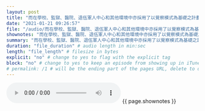 ```yaml
---
layout: post
title: "而在學校、監獄、醫院、退伍軍人中心和其他環境中亦採用了以覺察模式為基礎之計劃，並將之應用於諸如健康老化、體重管理、運動表現、特教需求，以及產期介入。" # quotes allow forbidden characters like the colon
date: "2021-01-21 09:26:57"
file: "/audio/而在學校、監獄、醫院、退伍軍人中心和其他環境中亦採用了以覺察模式為基礎之計劃，並將之應用於諸如健康老化、體重管理、運動表現、特教需求，以及產期介入。.mp3"
shownotes: "而在學校、監獄、醫院、退伍軍人中心和其他環境中亦採用了以覺察模式為基礎之計劃，並將之應用於諸如健康老化、體重管理、運動表現、特教需求，以及產期介入。"
summary: "而在學校、監獄、醫院、退伍軍人中心和其他環境中亦採用了以覺察模式為基礎之計劃，並將之應用於諸如健康老化、體重管理、運動表現、特教需求，以及產期介入。"
duration: "file_duration" # audio length in min:sec
length: "file_length" # filesize in bytes
explicit: "no" # change to yes to flag with the explicit tag
block: "no" # change to yes to keep an episode from showing up in iTunes
# permalink: /1 # will be the ending part of the pages URL, delete to default to the title
---
```


<audio controls>
<source src="{{site.url}}{{site.baseurl}}{{ page.file }}" type="audio/x-mp3">
Your browser does not support the audio element.
</audio>
{{ page.shownotes }}
